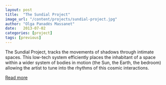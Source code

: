 ```yaml
---
layout: post
title:  "The Sundial Project"
image_url: "/content/projects/sundial-project.jpg"
author: "Olga Panadés Massanet"
date:   2013-07-02
categories: [project]
tags: [previous]
---
```

The Sundial Project, tracks the movements of shadows through intimate spaces. This low-tech system efficiently places the inhabitant of a space within a wider system of bodies in motion (the Sun, the Earth, the bedroom) allowing the artist to tune into the rhythms of this cosmic interactions.

[Read more](http://www.olgapanades.com/projects/the-sundial-project/)
